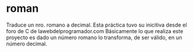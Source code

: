 # roman
Traduce un nro. romano a decimal. Esta práctica tuvo su inicitiva desde el foro de C de lawebdelprogramador.com
Básicamente lo que realiza este proyecto es dado un número romano lo transforma, de ser válido, en un número decimal.
